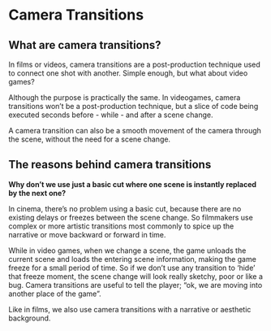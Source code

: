 # Camera Transitions

## What are camera transitions?

In films or videos, camera transitions are a post-production technique used to connect one shot with another. Simple enough, but what about video games?

Although the purpose is practically the same. In videogames, camera transitions won’t be a post-production technique, but a slice of code being executed seconds before - while - and after a scene change.
  
A camera transition can also be a smooth movement of the camera through the scene, without the need for a scene change.

## The reasons behind camera transitions

**Why don’t we use just a basic cut where one scene is instantly replaced by the next one?**

In cinema, there’s no problem using a basic cut, because there are no existing delays or freezes between the scene change. So filmmakers use complex or more artistic transitions most commonly to spice up the narrative or move backward or forward in time.

While in video games, when we change a scene, the game unloads the current scene and loads the entering scene information, making the game freeze for a small period of time. So if we don’t use any transition to ‘hide’ that freeze moment, the scene change will look really sketchy, poor or like a bug. Camera transitions are useful to tell the player; “ok, we are moving into another place of the game”.

Like in films, we also use camera transitions with a narrative or aesthetic background.